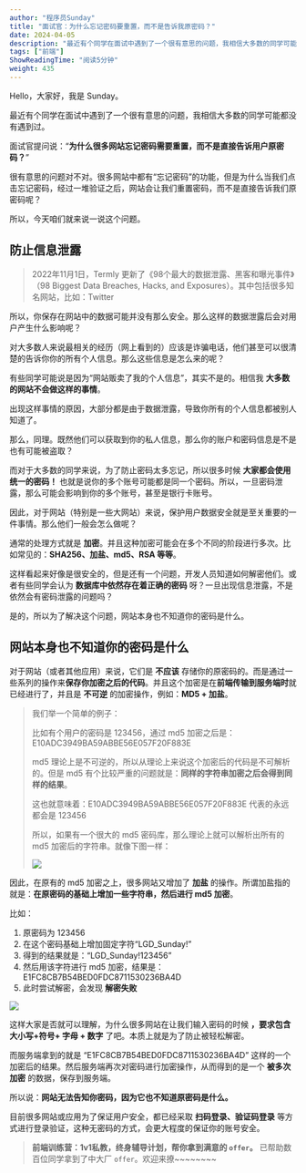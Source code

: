 ```yaml
---
author: "程序员Sunday"
title: "面试官：为什么忘记密码要重置，而不是告诉我原密码？"
date: 2024-04-05
description: "最近有个同学在面试中遇到了一个很有意思的问题，我相信大多数的同学可能都没有遇到过。面试官提问说：“为什么很多网站忘记密码需要重置，而不是直接告诉用户原密码？"
tags: ["前端"]
ShowReadingTime: "阅读5分钟"
weight: 435
---
```

Hello，大家好，我是 Sunday。

最近有个同学在面试中遇到了一个很有意思的问题，我相信大多数的同学可能都没有遇到过。

面试官提问说：“**为什么很多网站忘记密码需要重置，而不是直接告诉用户原密码？**”

很有意思的问题对不对。很多网站中都有“忘记密码”的功能，但是为什么当我们点击忘记密码，经过一堆验证之后，网站会让我们重置密码，而不是直接告诉我们原密码呢？

所以，今天咱们就来说一说这个问题。

防止信息泄露
------

> 2022年11月1日，Termly 更新了《98个最大的数据泄露、黑客和曝光事件》（98 Biggest Data Breaches, Hacks, and Exposures）。其中包括很多知名网站，比如：Twitter

所以，你保存在网站中的数据可能并没有那么安全。那么这样的数据泄露后会对用户产生什么影响呢？

对大多数人来说最相关的经历（网上看到的）应该是诈骗电话，他们甚至可以很清楚的告诉你你的所有个人信息。那么这些信息是怎么来的呢？

有些同学可能说是因为“网站贩卖了我的个人信息”，其实不是的。相信我 **大多数的网站不会做这样的事情**。

出现这样事情的原因，大部分都是由于数据泄露，导致你所有的个人信息都被别人知道了。

那么，同理。既然他们可以获取到你的私人信息，那么你的账户和密码信息是不是也有可能被盗取？

而对于大多数的同学来说，为了防止密码太多忘记，所以很多时候 **大家都会使用统一的密码！** 也就是说你的多个账号可能都是同一个密码。所以，一旦密码泄露，那么可能会影响到你的多个账号，甚至是银行卡账号。

因此，对于网站（特别是一些大网站）来说，保护用户数据安全就是至关重要的一件事情。那么他们一般会怎么做呢？

通常的处理方式就是 **加密**。并且这种加密可能会在多个不同的阶段进行多次。比如常见的：**SHA256、加盐、md5、RSA 等等**。

这样看起来好像是很安全的，但是还有一个问题，开发人员知道如何解密他们。或者有些同学会认为 **数据库中依然存在着正确的密码** 呀？一旦出现信息泄露，不是依然会有密码泄露的问题吗？

是的，所以为了解决这个问题，网站本身也不知道你的密码是什么。

网站本身也不知道你的密码是什么
---------------

对于网站（或者其他应用）来说，它们是 **不应该** 存储你的原密码的。而是通过一些系列的操作来**保存你加密之后的代码**。并且这个加密是在**前端传输到服务端时**就已经进行了，并且是 **不可逆** 的加密操作，例如：**MD5 + 加盐**。

> 我们举一个简单的例子：
> 
> 比如有个用户的密码是 123456，通过 md5 加密之后是：E10ADC3949BA59ABBE56E057F20F883E
> 
> md5 理论上是不可逆的，所以从理论上来说这个加密后的代码是不可解析的。但是 md5 有个比较严重的问题就是：**同样的字符串加密之后会得到同样的结果**。
> 
> 这也就意味着：E10ADC3949BA59ABBE56E057F20F883E 代表的永远都会是 123456
> 
> 所以，如果有一个很大的 md5 密码库，那么理论上就可以解析出所有的 md5 加密后的字符串。就像下图一样：
> 
> ![](https://p3-juejin.byteimg.com/tos-cn-i-k3u1fbpfcp/921fa901a32f4e8699379fce2f6fc9e3~tplv-k3u1fbpfcp-jj-mark:3024:0:0:0:q75.awebp#?w=1916&h=700&s=65657&e=png&a=1&b=dbebf5)

因此，在原有的 md5 加密之上，很多网站又增加了 **加盐** 的操作。所谓加盐指的就是：**在原密码的基础上增加一些字符串，然后进行 md5 加密**。

比如：

1.  原密码为 123456
2.  在这个密码基础上增加固定字符“LGD\_Sunday!”
3.  得到的结果就是：“LGD\_Sunday!123456”
4.  然后用该字符进行 md5 加密，结果是：E1FC8CB7B54BED0FDC8711530236BA4D
5.  此时尝试解密，会发现 **解密失败**

![](https://p3-juejin.byteimg.com/tos-cn-i-k3u1fbpfcp/bdbc9321c61745b38f4b3e060bbae8ac~tplv-k3u1fbpfcp-jj-mark:3024:0:0:0:q75.awebp#?w=1500&h=656&s=101652&e=png&a=1&b=fefefe)

这样大家是否就可以理解，为什么很多网站在让我们输入密码的时候 **，要求包含 大小写+符号+ 字母 + 数字** 了吧。本质上就是为了防止被轻松解密。

而服务端拿到的就是 “E1FC8CB7B54BED0FDC8711530236BA4D” 这样的一个加密后的结果。然后服务端再次对密码进行加密操作，从而得到的是一个 **被多次加密** 的数据，保存到服务端。

所以说：**网站无法告知你密码，因为它也不知道原密码是什么。**

目前很多网站或应用为了保证用户安全，都已经采取 **扫码登录、验证码登录** 等方式进行登录验证，这种无密码的方式，会更大程度的保证你的账号安全。

> **前端训练营：1v1私教，终身辅导计划，帮你拿到满意的 `offer`。** 已帮助数百位同学拿到了中大厂 `offer`。欢迎来撩~~~~~~~~